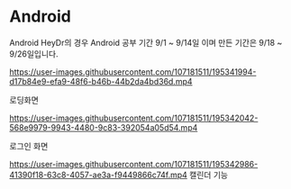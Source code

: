 # Android

Android HeyDr의 경우 
Android 공부 기간 9/1 ~ 9/14일 이며
        만든 기간은 9/18 ~ 9/26일입니다.
        
        


https://user-images.githubusercontent.com/107181511/195341994-d17b84e9-efa9-48f6-b46b-44b2da4bd36d.mp4

로딩화면



https://user-images.githubusercontent.com/107181511/195342042-568e9979-9943-4480-9c83-392054a05d54.mp4

로그인 화면




https://user-images.githubusercontent.com/107181511/195342986-41390f18-63c8-4057-ae3a-f9449866c74f.mp4
캘린더 기능


